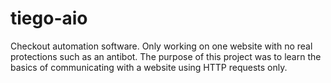 # tiego-aio
Checkout automation software. Only working on one website with no real protections such as an antibot.
The purpose of this project was to learn the basics of communicating with a website using HTTP requests only.
